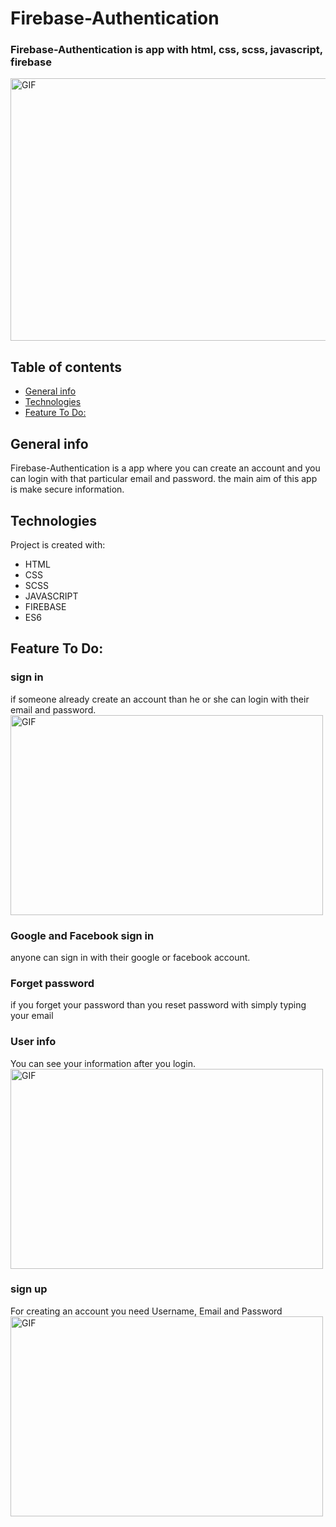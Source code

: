 # Firebase-Authentication
### Firebase-Authentication is app with html, css, scss, javascript, firebase
 <img align="center" alt="GIF" src="https://user-images.githubusercontent.com/97860664/152815367-a4a5cae1-47ce-4ebf-b231-e1ed084d8145.png" width="700" height="420" />

## Table of contents
* [General info](#general-info)
* [Technologies](#technologies)
* [Feature To Do:](#feature-to-do)



## General info
Firebase-Authentication is a app where you can create an account and you can login with that particular email and password. the main aim of this app is make secure information.
## Technologies
  Project is created with:
* HTML
* CSS
* SCSS
* JAVASCRIPT
* FIREBASE
* ES6

## Feature To Do:

### sign in
if someone already create an account than he or she can login with their email and password.
 <img align="center" alt="GIF" src="https://user-images.githubusercontent.com/97860664/152815367-a4a5cae1-47ce-4ebf-b231-e1ed084d8145.png" width="500" height="320" />
### Google and Facebook sign in
anyone can sign in with their google or facebook account.
### Forget password
if you forget your password than you reset password with simply typing your email
### User info
You can see your information after you login.
<img align="center" alt="GIF" src="https://user-images.githubusercontent.com/97860664/152817641-379afa81-4ea6-470a-984f-8db2f72eb4e4.png" width="500" height="320" />
### sign up
For creating an account you need Username, Email and Password 
<img align="center" alt="GIF" src="https://user-images.githubusercontent.com/97860664/152817041-8e8d15a4-5db5-4307-9b87-07895ef5dac2.png" width="500" height="320" />
